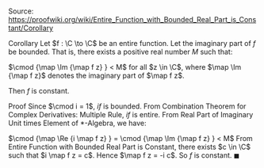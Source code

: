 # 

Source: https://proofwiki.org/wiki/Entire_Function_with_Bounded_Real_Part_is_Constant/Corollary

Corollary
Let $f : \C \to \C$ be an entire function. 
Let the imaginary part of $f$ be bounded.
That is, there exists a positive real number $M$ such that: 

$\cmod {\map \Im {\map f z} } < M$
for all $z \in \C$, where $\map \Im {\map f z}$ denotes the imaginary part of $\map f z$.

Then $f$ is constant.


Proof
Since $\cmod i = 1$, $i f$ is bounded.
From Combination Theorem for Complex Derivatives: Multiple Rule, $i f$ is entire. 
From Real Part of Imaginary Unit times Element of *-Algebra, we have:

$\cmod {\map \Re {i \map f z} } = \cmod {\map \Im {\map f z} } < M$
From Entire Function with Bounded Real Part is Constant, there exists $c \in \C$ such that $i \map f z = c$.
Hence $\map f z = -i c$.
So $f$ is constant.
$\blacksquare$





